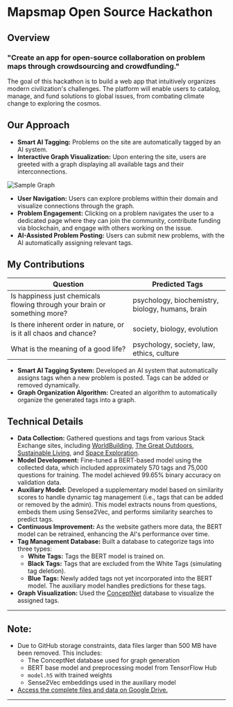 # Mapsmap Open Source Hackathon

## Overview

### "Create an app for open-source collaboration on problem maps through crowdsourcing and crowdfunding."

The goal of this hackathon is to build a web app that intuitively organizes modern civilization's challenges. The platform will enable users to catalog, manage, and fund solutions to global issues, from combating climate change to exploring the cosmos.

## Our Approach

* **Smart AI Tagging:** Problems on the site are automatically tagged by an AI system.
* **Interactive Graph Visualization:** Upon entering the site, users are greeted with a graph displaying all available tags and their interconnections.

 ![Sample Graph](https://user-images.githubusercontent.com/76562393/165536063-59029937-d666-428f-b282-9f071dca72ff.png)

* **User Navigation:** Users can explore problems within their domain and visualize connections through the graph.
* **Problem Engagement:** Clicking on a problem navigates the user to a dedicated page where they can join the community, contribute funding via blockchain, and engage with others working on the issue.
* **AI-Assisted Problem Posting:** Users can submit new problems, with the AI automatically assigning relevant tags.

## My Contributions

| Question     | Predicted Tags |
|--------------|----------------|
|Is happiness just chemicals flowing through your brain or something more? | psychology, biochemistry, biology, humans, brain |
|Is there inherent order in nature, or is it all chaos and chance? | society, biology, evolution |
|What is the meaning of a good life? | psychology, society, law, ethics, culture |

* **Smart AI Tagging System:** Developed an AI system that automatically assigns tags when a new problem is posted. Tags can be added or removed dynamically.
* **Graph Organization Algorithm:** Created an algorithm to automatically organize the generated tags into a graph.

## Technical Details

* **Data Collection:** Gathered questions and tags from various Stack Exchange sites, including [WorldBuilding](https://worldbuilding.stackexchange.com/), [The Great Outdoors](https://outdoors.stackexchange.com/), [Sustainable Living](https://sustainability.stackexchange.com/), and [Space Exploration](https://space.stackexchange.com/).
* **Model Development:** Fine-tuned a BERT-based model using the collected data, which included approximately 570 tags and 75,000 questions for training. The model achieved 99.65% binary accuracy on validation data.
* **Auxiliary Model:** Developed a supplementary model based on similarity scores to handle dynamic tag management (i.e., tags that can be added or removed by the admin). This model extracts nouns from questions, embeds them using Sense2Vec, and performs similarity searches to predict tags.
* **Continuous Improvement:** As the website gathers more data, the BERT model can be retrained, enhancing the AI's performance over time.
* **Tag Management Database:** Built a database to categorize tags into three types:
	* **White Tags:** Tags the BERT model is trained on.
	* **Black Tags:** Tags that are excluded from the White Tags (simulating tag deletion).
	* **Blue Tags:** Newly added tags not yet incorporated into the BERT model. The auxiliary model handles predictions for these tags.
* **Graph Visualization:** Used the [ConceptNet](https://conceptnet.io/) database to visualize the assigned tags.

---

## Note:
* Due to GitHub storage constraints, data files larger than 500 MB have been removed. This includes:
	* The ConceptNet database used for graph generation
	* BERT base model and preprocessing model from TensorFlow Hub
	* `model.h5` with trained weights
	* Sense2Vec embeddings used in the auxiliary model
* [Access the complete files and data on Google Drive.](https://drive.google.com/drive/folders/1ADNcsjubNEMmTAziCumB7cuat1MobSXz?usp=sharing)

---
